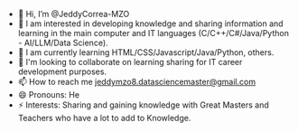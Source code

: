 - 👋 Hi, I’m @JeddyCorrea-MZO
- 👀 I am interested in developing knowledge and sharing information and learning in the main computer and IT languages (C/C++/C#/Java/Python - AI/LLM/Data Science).
- 🌱 I am currently learning HTML/CSS/Javascript/Java/Python, others.
- 💞️ I'm looking to collaborate on learning sharing for IT career development purposes.
- 📫 How to reach me jeddymzo8.datasciencemaster@gmail.com 
- 😄 Pronouns: He
- ⚡ Interests: Sharing and gaining knowledge with Great Masters and Teachers who have a lot to add to Knowledge.

<!---
JeddyCorrea-MZO/JeddyCorrea-MZO is a ✨ special ✨ repository because its `README.md` (this file) appears on your GitHub profile.
You can click the Preview link to take a look at your changes.
--->
